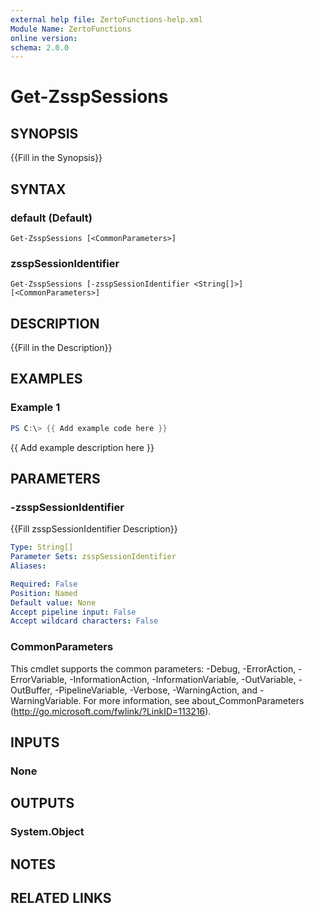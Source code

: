 ```yaml
---
external help file: ZertoFunctions-help.xml
Module Name: ZertoFunctions
online version:
schema: 2.0.0
---
```


# Get-ZsspSessions

## SYNOPSIS
{{Fill in the Synopsis}}

## SYNTAX

### default (Default)
```
Get-ZsspSessions [<CommonParameters>]
```

### zsspSessionIdentifier
```
Get-ZsspSessions [-zsspSessionIdentifier <String[]>] [<CommonParameters>]
```

## DESCRIPTION
{{Fill in the Description}}

## EXAMPLES

### Example 1
```powershell
PS C:\> {{ Add example code here }}
```

{{ Add example description here }}

## PARAMETERS

### -zsspSessionIdentifier
{{Fill zsspSessionIdentifier Description}}

```yaml
Type: String[]
Parameter Sets: zsspSessionIdentifier
Aliases:

Required: False
Position: Named
Default value: None
Accept pipeline input: False
Accept wildcard characters: False
```

### CommonParameters
This cmdlet supports the common parameters: -Debug, -ErrorAction, -ErrorVariable, -InformationAction, -InformationVariable, -OutVariable, -OutBuffer, -PipelineVariable, -Verbose, -WarningAction, and -WarningVariable.
For more information, see about_CommonParameters (http://go.microsoft.com/fwlink/?LinkID=113216).

## INPUTS

### None

## OUTPUTS

### System.Object
## NOTES

## RELATED LINKS
